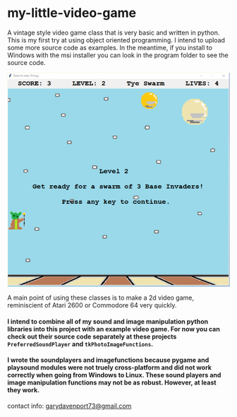 # my-little-video-game
A vintage style video game class that is very basic and written in python.  This is my first try at using object oriented programming.  I intend to upload
some more source code as examples.  In the meantime, if you install to Windows with the msi installer you can look in the program folder to see the source code.

<img src='screenshotmlvg.png'>

A main point of using these classes is to make a 2d video game, reminiscient of Atari 2600 or Commodore 64 very quickly.

#### I intend to combine all of my sound and image manipulation python libraries into this project with an example video game.  For now you can check out their source code separately at these projects `PreferredSoundPlayer` and `tkPhotoImageFunctions`.

#### I wrote the soundplayers and imagefunctions because pygame and playsound modules were not truely cross-platform and did not work correctly when going from Windows to Linux.  These sound players and image manipulation functions may not be as robust.  However, at least they work.

contact info: garydavenport73@gmail.com
